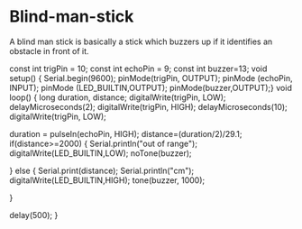 # Blind-man-stick
A blind man stick is basically a stick which buzzers up if it identifies an obstacle in front of it.

const int trigPin = 10;
const int echoPin = 9;
const int buzzer=13;
void setup() { 
Serial.begin(9600);
pinMode(trigPin, OUTPUT);
pinMode (echoPin, INPUT); 
pinMode (LED_BUILTIN,OUTPUT);
pinMode(buzzer,OUTPUT);}
void loop()
{
long duration, distance; 
digitalWrite(trigPin, LOW); 
delayMicroseconds(2); 
digitalWrite(trigPin, HIGH); 
delayMicroseconds(10); 
digitalWrite(trigPin, LOW);

duration = pulseIn(echoPin, HIGH);
distance=(duration/2)/29.1;
if(distance>=2000)
{
  Serial.println("out of range");
  digitalWrite(LED_BUILTIN,LOW);
  noTone(buzzer);
  
 
}
else
{
  Serial.print(distance);
  Serial.println("cm");
  digitalWrite(LED_BUILTIN,HIGH);
  tone(buzzer, 1000);
  
}

delay(500);
}

